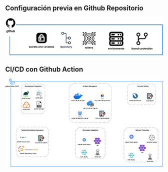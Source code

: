 ## Configuración previa en Github Repositorio
![github repo](./images/reto_devsecops-reto_app_github_repository.drawio.png)

## CI/CD con Github Action
![github action](./images/reto_devsecops-reto_app_github_action.drawio.png)